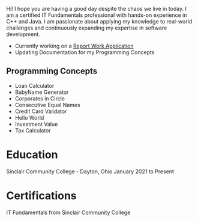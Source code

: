 Hi! I hope you are having a good day despite the chaos we live in today. I am a certified IT Fundamentals professional with hands-on experience in C++ and Java. I am passionate about applying my knowledge to real-world challenges and continuously expanding my expertise in software development.

* Currently working on a [Report Work Application](https://github.com/curtispfoster/ReportWork)
* Updating Documentation for my Programming Concepts

## Programming Concepts
* Loan Calculator
* BabyName Generator
* Corporates in Circle
* Consecutive Equal Names
* Credit Card Validator
* Hello World
* Investment Value
* Tax Calculator
  
# Education
Sinclair Community College - Dayton, Ohio
January 2021 to Present
  
# Certifications
IT Fundamentals from Sinclair Community College
<!--
**curtispfoster/curtispfoster** is a ✨ _special_ ✨ repository because its `README.md` (this file) appears on your GitHub profile.

Here are some ideas to get you started:

- 🔭 I’m currently working on ...
- 🌱 I’m currently learning ...
- 👯 I’m looking to collaborate on ...
- 🤔 I’m looking for help with ...
- 💬 Ask me about ...
- 📫 How to reach me: ...
- 😄 Pronouns: ...
- ⚡ Fun fact: ...
-->
